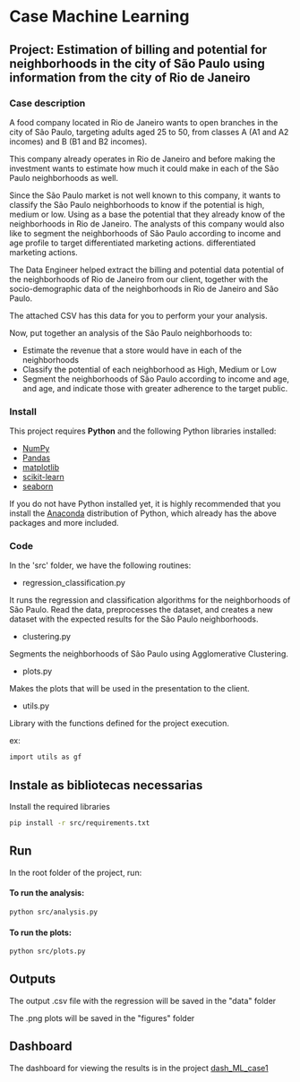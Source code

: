 # Case Machine Learning
## Project: Estimation of billing and potential for neighborhoods in the city of São Paulo using information from the city of Rio de Janeiro

### Case description 

A food company located in Rio de Janeiro wants to open branches in the city of São Paulo, targeting adults aged 25 to 50, from classes A (A1 and A2 incomes) and B (B1 and B2 incomes).

This company already operates in Rio de Janeiro and before making the investment wants to estimate how much it could make in each of the São Paulo neighborhoods as well.

Since the São Paulo market is not well known to this company, it wants to classify the São Paulo neighborhoods to know if the potential is high, medium or low. Using as a base the potential that they already know of the neighborhoods in Rio de Janeiro. The analysts of this company would also like to segment the neighborhoods of São Paulo according to income and age profile to target differentiated marketing actions. differentiated marketing actions.

The Data Engineer helped extract the billing and potential data potential of the neighborhoods of Rio de Janeiro from our client, together with the socio-demographic data of the neighborhoods in Rio de Janeiro and São Paulo.

The attached CSV has this data for you to perform your your analysis.

Now, put together an analysis of the São Paulo neighborhoods to:
- Estimate the revenue that a store would have in each of the neighborhoods
- Classify the potential of each neighborhood as High, Medium or Low
- Segment the neighborhoods of São Paulo according to income and age, and
age, and indicate those with greater adherence to the target public.

### Install

This project requires **Python** and the following Python libraries installed:

- [NumPy](http://www.numpy.org/)
- [Pandas](http://pandas.pydata.org/)
- [matplotlib](http://matplotlib.org/)
- [scikit-learn](http://scikit-learn.org/stable/)
- [seaborn](https://seaborn.pydata.org/)

If you do not have Python installed yet, it is highly recommended that you install the [Anaconda](https://www.anaconda.com/download/) distribution of Python, which already has the above packages and more included. 


### Code

In the 'src' folder, we have the following routines:

- regression_classification.py

It runs the regression and classification algorithms for the neighborhoods of São Paulo. Read the data, preprocesses the dataset, and creates a new dataset with the expected results for the São Paulo neighborhoods.

- clustering.py

Segments the neighborhoods of São Paulo using Agglomerative Clustering.

- plots.py

Makes the plots that will be used in the presentation to the client.

- utils.py

Library with the functions defined for the project execution. 

ex: 

```sh
import utils as gf
```


## Instale as bibliotecas necessarias

Install the required libraries

```sh
pip install -r src/requirements.txt
```


## Run

In the root folder of the project, run:

#### To run the analysis:
```sh
python src/analysis.py
```

#### To run the plots:
```sh
python src/plots.py
```

## Outputs

The output .csv file with the regression will be saved in the "data" folder

The .png plots will be saved in the "figures" folder

## Dashboard

The dashboard for viewing the results is in the project [dash_ML_case1](https://github.com/calixtops/dash_ML_case1)
